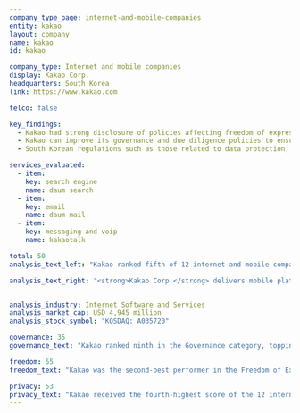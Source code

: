 ```yaml
---
company_type_page: internet-and-mobile-companies
entity: kakao
layout: company
name: kakao
id: kakao

company_type: Internet and mobile companies
display: Kakao Corp.
headquarters: South Korea
link: https://www.kakao.com

telco: false

key_findings:
  - Kakao had strong disclosure of policies affecting freedom of expression and led its peers in disclosing how it handles user information.
  - Kakao can improve its governance and due diligence policies to ensure that its business operations at all levels maximize respect for freedom of expression and privacy.
  - South Korean regulations such as those related to data protection, terms of service, and remedy bolstered Kakao’s performance on specific indicators.

services_evaluated:
  - item:
    key: search engine
    name: daum search
  - item:
    key: email
    name: daum mail
  - item:
    key: messaging and voip
    name: kakaotalk

total: 50
analysis_text_left: "Kakao ranked fifth of 12 internet and mobile companies, and received the fifth highest score overall. While South Korea is rated <a href=\"https://freedomhouse.org/report/freedom-net/2016/south-korea\" target=\"_blank\">“partly free”</a> by Freedom House’s 2016 <i>Freedom on the Net</i> report, Kakao performed better in the Index than some companies headquartered in the U.S. It ranked solidly ahead of Twitter and Apple, with nearly double the overall score of Samsung, the other South Korean company evaluated for the 2017 Index.<br /><br />Notably, South Korean regulatory requirements helped to boost the company’s performance in a number of areas. For example, South Korean law requires grievance mechanisms. Kakao’s clear terms of service and privacy policies, and commitment to notify users about changes, can also be credited to legal and regulatory factors. However, South Korean law prevents disclosure in other areas. Legal requirements around the removal of copyrighted and defamatory content make it difficult to disclose information about certain types of lawful requests to remove or restrict content. The law also inhibits user notification about certain types of government requests for user information. Kakao would benefit from clearer explanation to users about how the law affects what it does not disclose."

analysis_text_right: "<strong>Kakao Corp.</strong> delivers mobile platforms to consumers in South Korea. The company’s services cover web-based mail and messaging, search services, maps and location services, as well as media, content, and gaming platforms. Further segments include web services, advertising solutions, software, and development and publishing services."


analysis_industry: Internet Software and Services
analysis_market_cap: USD 4,945 million
analysis_stock_symbol: "KOSDAQ: A035720"

governance: 35
governance_text: "Kakao ranked ninth in the Governance category, topping Samsung and Twitter, mainly due to above-average performance on two indicators. It disclosed some engagement with stakeholders (G5) and its disclosure on grievance and remedy (G6) was greater than that of any other internet and mobile company evaluated. While this disclosure was largely due to requirements under South Korean law, Kakao went beyond the law by providing users with an appeals mechanism when content is removed in response to defamation claims. On other governance indicators, there are no regulatory obstacles to further strengthening and clearly disclosing accountability and due diligence processes across the board (G1-G4)."

freedom: 55
freedom_text: "Kakao was the second-best performer in the Freedom of Expression category, behind Google. <br /><br /><strong>Terms of service:</strong> Kakao clearly disclosed and documented changes to its terms of service (F2), and disclosed more about how it enforces its terms than any other company in the Index (F3). However, it published no data about content removed or accounts deactivated when enforcing its terms (F4).<br /><br /><strong>Content and account restriction requests:</strong> Next to its peers, Kakao had strong disclosure about government and private requests to remove content or restrict accounts (F5-F7). Disclosure about its process for responding to government and private requests (F5) was above average, although disclosure about government requests was weaker than about private requests. Published data about government requests to restrict content or accounts (F6) contained no information about requests from outside of Korea. Notably, however, Kakao’s  transparency reporting about private requests (F7) disclosed more types of data with more granularity than any other company in the Index. Kakao also earned the highest score (albeit fewer than half the possible points) for notifying users when content is removed or an account is deactivated (F8)."

privacy: 53
privacy_text: "Kakao received the fourth-highest score of the 12 internet and mobile companies evaluated, tying with Twitter, in the Privacy category.<br /><br /><strong>Handling of user information:</strong> Kakao received the highest score in the Index for disclosure about collection and sharing of user information, although the clarity of its policies was stronger for Kakao Talk (chat service) than for its search or mail services (P3, P4). Disclosure about the purpose for collecting and sharing user information was less detailed (P5). Kakao earned the second-highest score after Twitter for disclosure about how long data is retained (P6). Disclosures about the extent to which users can control the collection, use, and retention of their information (P7), and options users have to obtain all of the information the company holds about them, was around average (P8). Kakao disclosed nothing about whether it collects user information from third parties (P9), although it is required by law to make disclosures if it engages in such a practice.<br /><br /><strong>Requests for user information:</strong> Kakao disclosed less about how it handles government and private requests for user information than most U.S. internet and mobile companies evaluated, but more than the rest of its peers (P10, P11). However, the law did inhibit some of the company’s disclosure about user notification for certain types of government requests: Under the Protection of Communications Secrets Act, the authority requesting the user’s information is responsible for any notification, and all other parties involved must keep all information about the process confidential.<br /><br /><strong>Security:</strong> Kakao ranked in the top half of internet and mobile companies on this set of indicators, though it offered less disclosure than Google, Yandex, Microsoft, and Apple (P13-P18). Kakao received a perfect score along with Google for institutional oversight and due diligence on data security (P13). It provided no information about measures taken to address vulnerabilities (P14) or disclosures about data breaches (P15)."
---
```

